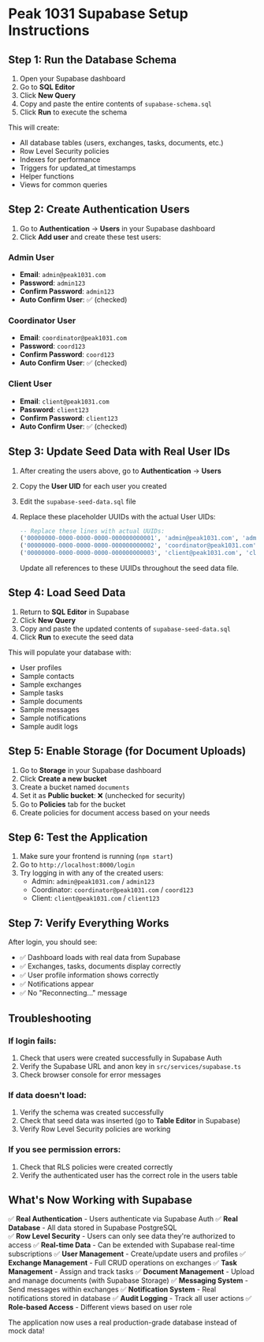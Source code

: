 # Peak 1031 Supabase Setup Instructions

## Step 1: Run the Database Schema

1. Open your Supabase dashboard
2. Go to **SQL Editor**
3. Click **New Query**
4. Copy and paste the entire contents of `supabase-schema.sql`
5. Click **Run** to execute the schema

This will create:
- All database tables (users, exchanges, tasks, documents, etc.)
- Row Level Security policies
- Indexes for performance
- Triggers for updated_at timestamps
- Helper functions
- Views for common queries

## Step 2: Create Authentication Users

1. Go to **Authentication** → **Users** in your Supabase dashboard
2. Click **Add user** and create these test users:

### Admin User
- **Email**: `admin@peak1031.com`
- **Password**: `admin123`
- **Confirm Password**: `admin123`
- **Auto Confirm User**: ✅ (checked)

### Coordinator User  
- **Email**: `coordinator@peak1031.com`
- **Password**: `coord123`
- **Confirm Password**: `coord123`
- **Auto Confirm User**: ✅ (checked)

### Client User
- **Email**: `client@peak1031.com`
- **Password**: `client123`
- **Confirm Password**: `client123`
- **Auto Confirm User**: ✅ (checked)

## Step 3: Update Seed Data with Real User IDs

1. After creating the users above, go to **Authentication** → **Users**
2. Copy the **User UID** for each user you created
3. Edit the `supabase-seed-data.sql` file
4. Replace these placeholder UUIDs with the actual User UIDs:
   ```sql
   -- Replace these lines with actual UUIDs:
   ('00000000-0000-0000-0000-000000000001', 'admin@peak1031.com', 'admin', 'John', 'Smith', ...),
   ('00000000-0000-0000-0000-000000000002', 'coordinator@peak1031.com', 'coordinator', 'Sarah', 'Johnson', ...),
   ('00000000-0000-0000-0000-000000000003', 'client@peak1031.com', 'client', 'Michael', 'Davis', ...),
   ```

   Update all references to these UUIDs throughout the seed data file.

## Step 4: Load Seed Data

1. Return to **SQL Editor** in Supabase
2. Click **New Query**
3. Copy and paste the updated contents of `supabase-seed-data.sql`
4. Click **Run** to execute the seed data

This will populate your database with:
- User profiles
- Sample contacts
- Sample exchanges
- Sample tasks
- Sample documents
- Sample messages
- Sample notifications
- Sample audit logs

## Step 5: Enable Storage (for Document Uploads)

1. Go to **Storage** in your Supabase dashboard
2. Click **Create a new bucket**
3. Create a bucket named `documents`
4. Set it as **Public bucket**: ❌ (unchecked for security)
5. Go to **Policies** tab for the bucket
6. Create policies for document access based on your needs

## Step 6: Test the Application

1. Make sure your frontend is running (`npm start`)
2. Go to `http://localhost:8000/login`
3. Try logging in with any of the created users:
   - Admin: `admin@peak1031.com` / `admin123`
   - Coordinator: `coordinator@peak1031.com` / `coord123`  
   - Client: `client@peak1031.com` / `client123`

## Step 7: Verify Everything Works

After login, you should see:
- ✅ Dashboard loads with real data from Supabase
- ✅ Exchanges, tasks, documents display correctly
- ✅ User profile information shows correctly
- ✅ Notifications appear
- ✅ No "Reconnecting..." message

## Troubleshooting

### If login fails:
1. Check that users were created successfully in Supabase Auth
2. Verify the Supabase URL and anon key in `src/services/supabase.ts`
3. Check browser console for error messages

### If data doesn't load:
1. Verify the schema was created successfully
2. Check that seed data was inserted (go to **Table Editor** in Supabase)
3. Verify Row Level Security policies are working

### If you see permission errors:
1. Check that RLS policies were created correctly
2. Verify the authenticated user has the correct role in the users table

## What's Now Working with Supabase

✅ **Real Authentication** - Users authenticate via Supabase Auth
✅ **Real Database** - All data stored in Supabase PostgreSQL  
✅ **Row Level Security** - Users can only see data they're authorized to access
✅ **Real-time Data** - Can be extended with Supabase real-time subscriptions
✅ **User Management** - Create/update users and profiles
✅ **Exchange Management** - Full CRUD operations on exchanges
✅ **Task Management** - Assign and track tasks
✅ **Document Management** - Upload and manage documents (with Supabase Storage)
✅ **Messaging System** - Send messages within exchanges
✅ **Notification System** - Real notifications stored in database
✅ **Audit Logging** - Track all user actions
✅ **Role-based Access** - Different views based on user role

The application now uses a real production-grade database instead of mock data!